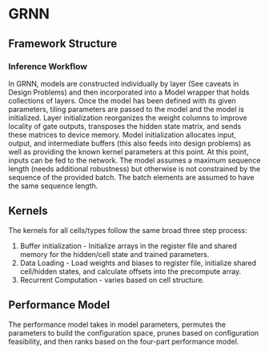 # GRNN
## Framework Structure
### Inference Workflow
In GRNN, models are constructed individually by layer (See caveats in Design Problems) and then incorporated into a Model wrapper that holds collections of layers. Once the model has been defined with its given parameters, tiling parameters are passed to the model and the model is initialized. Layer initialization reorganizes the weight columns to improve locality of gate outputs, transposes the hidden state matrix, and sends these matrices to device memory. Model initialization allocates input, output, and intermediate buffers (this also feeds into design problems) as well as providing the known kernel parameters at this point.
At this point, inputs can be fed to the network. The model assumes a maximum sequence length (needs additional robustness) but otherwise is not constrained by the sequence of the provided batch. The batch elements are assumed to have the same sequence length.

## Kernels
The kernels for all cells/types follow the same broad three step process:
1. Buffer initialization - Initialize arrays in the register file and shared memory for the hidden/cell state and trained parameters.
2. Data Loading - Load weights and biases to register file, initialize shared cell/hidden states, and calculate offsets into the precompute array.
3. Recurrent Computation - varies based on cell structure.

## Performance Model
The performance model takes in model parameters, permutes the parameters to build the configuration space, prunes based on configuration feasibility, and then ranks based on the four-part performance model.


